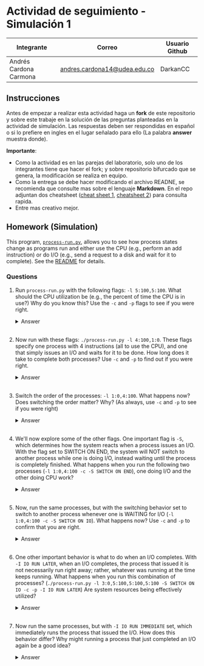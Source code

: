 # Actividad de seguimiento - Simulación 1

|Integrante|Correo|Usuario Github|
|---|---|---|
|Andrés Cardona Carmona|andres.cardona14@udea.edu.co|DarkanCC|

## Instrucciones

Antes de empezar a realizar esta actividad haga un **fork** de este repositorio y sobre este trabaje en la solución de las preguntas planteadas en la actividad de simulación. Las respuestas deben ser respondidas en español o si lo prefiere en ingles en el lugar señalado para ello (La palabra **answer** muestra donde).

**Importante**:
* Como la actividad es en las parejas del laboratorio, solo uno de los integrantes tiene que hacer el fork; y sobre repositorio bifurcado que se genera, la modificación se realiza en equipo.
* Como la entrega se debe hacer modificando el archivo READNE, se recomienda que consulte mas sobre el lenguaje **Markdown**. En el repo adjuntan dos cheatsheet ([cheat sheet 1](Markdown_Cheat_Sheet.pdf), [cheatsheet 2](markdown-cheatsheet.pdf)) para consulta rapida.
* Entre mas creativo mejor.

## Homework (Simulation)

This program, [`process-run.py`](process-run.py), allows you to see how process states change as programs run and either use the CPU (e.g., perform an add instruction) or do I/O (e.g., send a request to a disk and wait for it to complete). See the [README](https://github.com/remzi-arpacidusseau/ostep-homework/blob/master/cpu-intro/README.md) for details.

### Questions

1. Run `process-run.py` with the following flags: `-l 5:100,5:100`. What should the CPU utilization be (e.g., the percent of time the CPU is in use?) Why do you know this? Use the `-c` and `-p` flags to see if you were right.
   
   <details>
   <summary>Answer</summary>

   If we only use the flags `-l 5:100,5:100` the output will be like this:

   ```
   Process 0
     cpu
     cpu
     cpu
     cpu
     cpu

   Process 1
     cpu
     cpu
     cpu
     cpu
     cpu
   ```
   
   We know that the CPU is beign used a 100% of the time because the number 100 in the flag indicates that each one of the 5 instructions that the process is going to execute, have a 100% of chances to use the CPU, and when the CPU finishes running all the instructions of process 0, it will immediately start running instructions of the process 1.
   
   To confirm this, we use the flags `-l 5:100,5:100 -c -p` to see all the details like this:

   ```
   Time        PID: 0        PID: 1           CPU           IOs
     1        RUN:cpu         READY             1          
     2        RUN:cpu         READY             1          
     3        RUN:cpu         READY             1          
     4        RUN:cpu         READY             1          
     5        RUN:cpu         READY             1          
     6           DONE       RUN:cpu             1          
     7           DONE       RUN:cpu             1          
     8           DONE       RUN:cpu             1          
     9           DONE       RUN:cpu             1          
    10           DONE       RUN:cpu             1          

   Stats: Total Time 10
   Stats: CPU Busy 10 (100.00%)
   Stats: IO Busy  0 (0.00%)
   ```
   </details>
   <br>

2. Now run with these flags: `./process-run.py -l 4:100,1:0`. These flags specify one process with 4 instructions (all to use the CPU), and one that simply issues an I/O and waits for it to be done. How long does it take to complete both processes? Use `-c` and `-p` to find out if you were right. 
   
   <details>
   <summary>Answer</summary>

   When we run the program, we'll get this output:

   ```
   Process 0
     cpu
     cpu
     cpu
     cpu

   Process 1
     io
     io_done
   ```

   If you readed the documentation of `process.run.py`, you will know that every I/O operation takes 5 units of time (as default) to be done, and also when a process runs an I/O, the CPU uses 2 units of time, 1 for starting the I/O and 1 for finishing it. With all of this beign said, the total ammount of time used to complete both processes is 11 and is distributed like this:

   - 4 times to execute all 4 instructions of the first process.
   - 2 times to start and finish the I/O operation of the second process.
   - 5 times waiting for the I/O operation to finish (BLOCKED STATE).

   To check this answer, we run the flags `-l 4:100,1:0 -c -p` and get this:

   ```
   Time        PID: 0        PID: 1           CPU           IOs
     1        RUN:cpu         READY             1          
     2        RUN:cpu         READY             1          
     3        RUN:cpu         READY             1          
     4        RUN:cpu         READY             1          
     5           DONE        RUN:io             1          
     6           DONE       BLOCKED                           1
     7           DONE       BLOCKED                           1
     8           DONE       BLOCKED                           1
     9           DONE       BLOCKED                           1
    10           DONE       BLOCKED                           1
    11*          DONE   RUN:io_done             1          

   Stats: Total Time 11
   Stats: CPU Busy 6 (54.55%)
   Stats: IO Busy  5 (45.45%)
   ```

   </details>
   <br>

3. Switch the order of the processes: `-l 1:0,4:100`. What happens now? Does switching the order matter? Why? (As always, use `-c` and `-p` to see if you were right)
   
   <details>
   <summary>Answer</summary>

   If we switch orders we get this:

   ```
   Process 0
     io
     io_done

   Process 1
     cpu
     cpu
     cpu
     cpu
   ```

   Just like in the previous question, if you haven't read the documentation you will not know that the system is configured to switch between processes when the current process finishes or issues an I/O. Knowing this, the ammount of time used to finish is 7, and is distributed like this:

   - 2 times to start and finish the I/O.
   - 4 times to execute the instructions of the second process while the first process is BLOCKED for 5 times. They are beign executed simultaneously, one by the CPU and the other by the IOs.
   - 1 time remaining of process 0 beign BLOCKED.

   This way we are not only finshing process in less time, but we are also making a better use of our resources. The details are these:

   ```
   Time        PID: 0        PID: 1           CPU           IOs
     1         RUN:io         READY             1          
     2        BLOCKED       RUN:cpu             1             1
     3        BLOCKED       RUN:cpu             1             1
     4        BLOCKED       RUN:cpu             1             1
     5        BLOCKED       RUN:cpu             1             1
     6        BLOCKED          DONE                           1
     7*   RUN:io_done          DONE             1          

   Stats: Total Time 7
   Stats: CPU Busy 6 (85.71%)
   Stats: IO Busy  5 (71.43%)
   ```

   </details>
   <br>

4. We'll now explore some of the other flags. One important flag is `-S`, which determines how the system reacts when a process issues an I/O. With the flag set to SWITCH ON END, the system will NOT switch to another process while one is doing I/O, instead waiting until the process is completely finished. What happens when you run the following two processes (`-l 1:0,4:100 -c -S SWITCH ON END`), one doing I/O and the other doing CPU work?
   
   <details>
   <summary>Answer</summary>

   When we run the program wit the flag `-l 1:0,4:100 -c -S SWITCH_ON_END`, we get this:

   ```
   Time        PID: 0        PID: 1           CPU           IOs
     1         RUN:io         READY             1          
     2        BLOCKED         READY                           1
     3        BLOCKED         READY                           1
     4        BLOCKED         READY                           1
     5        BLOCKED         READY                           1
     6        BLOCKED         READY                           1
     7*   RUN:io_done         READY             1          
     8           DONE       RUN:cpu             1          
     9           DONE       RUN:cpu             1          
    10           DONE       RUN:cpu             1          
    11           DONE       RUN:cpu             1 
   ```

   We can see that we are not optimizing the use of our resources, because while process 0 is BLOCKED, the CPU is not doing anything while it could be executing instructions of process 1 which is READY.

   </details>
   <br>

5. Now, run the same processes, but with the switching behavior set to switch to another process whenever one is WAITING for I/O (`-l 1:0,4:100 -c -S SWITCH ON IO`). What happens now? Use `-c` and `-p` to confirm that you are right.
   
   <details>
   <summary>Answer</summary>
   When we run the program with the given flags, we can intuit that when *process 0* starts the IO operation, the CPU will immediately start executing instructions of *process 1*, so the time is divided like this:

   - 2 times to start and finish the I/O of *process 0*.
   - 4 times to execute instructions of *process 1* while *process 0* is BLOCKED.
   - 1 time for *process 0* to exit BLOCKED state.

   The program shows this:

   ```
   Time        PID: 0        PID: 1           CPU           IOs
     1         RUN:io         READY             1
     2        BLOCKED       RUN:cpu             1             1
     3        BLOCKED       RUN:cpu             1             1
     4        BLOCKED       RUN:cpu             1             1
     5        BLOCKED       RUN:cpu             1             1
     6        BLOCKED          DONE                           1
     7*   RUN:io_done          DONE             1
   ```

   With these flags, we make a better use of our resources, with same processes, but changing the way CPU switches between processes.

   </details>
   <br>

6. One other important behavior is what to do when an I/O completes. With `-I IO RUN LATER`, when an I/O completes, the process that issued it is not necessarily run right away; rather, whatever was running at the time keeps running. What happens when you run this combination of processes? (`./process-run.py -l 3:0,5:100,5:100,5:100 -S SWITCH ON IO -c -p -I IO RUN LATER`) Are system resources being effectively utilized?
   
   <details>
   <summary>Answer</summary>
   When we run the program with the given flags, the *process 0* starts executing and immediately issues an I/O, goes to the end of the QUEUE of processes because of the flag `-I IO_RUN_LATER` and the CPU switches to the next process in the QUEUE. The *process 0* is now the last process to be executed by CPU.

   With all of this info we can intuit that the total ammount of time to end the execution of the program will be like this:

   - 6 times to start and finish all 3 I/O issues from *process 0*.
   - 15 times to execute all instructions from the other processes (5 for each).
   - 10 times while *process 0* is BLOCKED. The other 5 times while it was blocked the CPU and IOs were working simultaneously because of the flag `-S SWITCH_ON_IO`.

   That gives us a total ammount of 31 times. The output when doing this is:

   ```
   Time        PID: 0        PID: 1        PID: 2        PID: 3           CPU           IOs
     1         RUN:io         READY         READY         READY             1
     2        BLOCKED       RUN:cpu         READY         READY             1             1
     3        BLOCKED       RUN:cpu         READY         READY             1             1
     4        BLOCKED       RUN:cpu         READY         READY             1             1
     5        BLOCKED       RUN:cpu         READY         READY             1             1
     6        BLOCKED       RUN:cpu         READY         READY             1             1
     7*         READY          DONE       RUN:cpu         READY             1
     8          READY          DONE       RUN:cpu         READY             1
     9          READY          DONE       RUN:cpu         READY             1
    10          READY          DONE       RUN:cpu         READY             1
    11          READY          DONE       RUN:cpu         READY             1
    12          READY          DONE          DONE       RUN:cpu             1
    13          READY          DONE          DONE       RUN:cpu             1
    14          READY          DONE          DONE       RUN:cpu             1
    15          READY          DONE          DONE       RUN:cpu             1
    16          READY          DONE          DONE       RUN:cpu             1
    17    RUN:io_done          DONE          DONE          DONE             1
    18         RUN:io          DONE          DONE          DONE             1
    19        BLOCKED          DONE          DONE          DONE                           1
    20        BLOCKED          DONE          DONE          DONE                           1
    21        BLOCKED          DONE          DONE          DONE                           1
    22        BLOCKED          DONE          DONE          DONE                           1
    23        BLOCKED          DONE          DONE          DONE                           1
    24*   RUN:io_done          DONE          DONE          DONE             1
    25         RUN:io          DONE          DONE          DONE             1
    26        BLOCKED          DONE          DONE          DONE                           1
    27        BLOCKED          DONE          DONE          DONE                           1
    28        BLOCKED          DONE          DONE          DONE                           1
    29        BLOCKED          DONE          DONE          DONE                           1
    30        BLOCKED          DONE          DONE          DONE                           1
    31*   RUN:io_done          DONE          DONE          DONE             1
   ```
   </details>
   <br>

7. Now run the same processes, but with `-I IO RUN IMMEDIATE` set, which immediately runs the process that issued the I/O. How does this behavior differ? Why might running a process that just completed an I/O again be a good idea?
   
   <details>
   <summary>Answer</summary>
   With this configuration, the resources will be more effectively used, because while the *process 0* is BLOCKED in all of its 3 I/O issues, the CPU will switch to another process. This is, when *process 0* exits each I/O issue, the CPU will switch again to *process 0*, start another I/O issue and switch again to another process, over and over again until every process is DONE. The output is something like this:

   ```
   Time        PID: 0        PID: 1        PID: 2        PID: 3           CPU           IOs
     1         RUN:io         READY         READY         READY             1
     2        BLOCKED       RUN:cpu         READY         READY             1             1
     3        BLOCKED       RUN:cpu         READY         READY             1             1
     4        BLOCKED       RUN:cpu         READY         READY             1             1
     5        BLOCKED       RUN:cpu         READY         READY             1             1
     6        BLOCKED       RUN:cpu         READY         READY             1             1
     7*   RUN:io_done          DONE         READY         READY             1
     8         RUN:io          DONE         READY         READY             1
     9        BLOCKED          DONE       RUN:cpu         READY             1             1
    10        BLOCKED          DONE       RUN:cpu         READY             1             1
    11        BLOCKED          DONE       RUN:cpu         READY             1             1
    12        BLOCKED          DONE       RUN:cpu         READY             1             1
    13        BLOCKED          DONE       RUN:cpu         READY             1             1
    14*   RUN:io_done          DONE          DONE         READY             1
    15         RUN:io          DONE          DONE         READY             1
    16        BLOCKED          DONE          DONE       RUN:cpu             1             1
    17        BLOCKED          DONE          DONE       RUN:cpu             1             1
    18        BLOCKED          DONE          DONE       RUN:cpu             1             1
    19        BLOCKED          DONE          DONE       RUN:cpu             1             1
    20        BLOCKED          DONE          DONE       RUN:cpu             1             1
    21*   RUN:io_done          DONE          DONE          DONE             1
   ```

   </details>
   <br>
